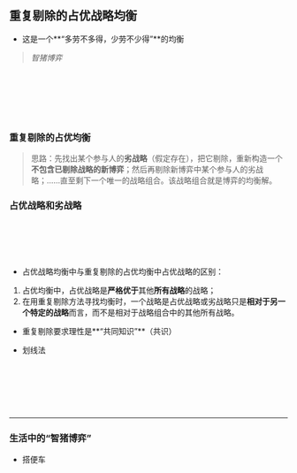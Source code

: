 ## 重复剔除的占优战略均衡

* 这是一个**“多劳不多得，少劳不少得”**的均衡

> *智猪博弈*
<br/>
<br/>
<br/>
<br/>
<br/>

### 重复剔除的占优均衡

> 思路：先找出某个参与人的**劣战略**（假定存在），把它剔除，重新构造一个**不包含已剔除战略的新博弈**；然后再剔除新博弈中某个参与人的劣战略；……直至剩下一个唯一的战略组合。该战略组合就是博弈的均衡解。

### 占优战略和劣战略

> 
<br/>
<br/>
<br/>
<br/>

* 占优战略均衡中与重复剔除的占优均衡中占优战略的区别：
 1. 占优均衡中，占优战略是**严格优于**其他**所有战略**的战略；
 2. 在用重复剔除方法寻找均衡时，一个战略是占优战略或劣战略只是**相对于另一个特定的战略**而言，而不是相对于战略组合中的其他所有战略。

* 重复剔除要求理性是**“共同知识”**（共识）

* 划线法
> 
<br/>
<br/>
<br/>
<br/>
<br/>

---

### 生活中的“智猪博弈”

* 搭便车

<br/>
<br/>
<br/>
<br/>
<br/>
<br/>
<br/>



